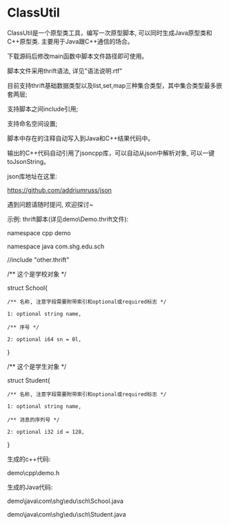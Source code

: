 # ClassUtil
ClassUtil是一个原型类工具，编写一次原型脚本, 可以同时生成Java原型类和C++原型类. 主要用于Java跟C++通信的场合。

下载源码后修改main函数中脚本文件路径即可使用。


脚本文件采用thrift语法, 详见"语法说明.rtf"


目前支持thrift基础数据类型以及list,set,map三种集合类型，其中集合类型最多嵌套两层; 

支持脚本之间include引用; 

支持命名空间设置;

脚本中存在的注释自动写入到Java和C++结果代码中。



输出的C++代码自动引用了jsoncpp库，可以自动从json中解析对象, 可以一键toJsonString。 

json库地址在这里: 

https://github.com/addriumruss/json



遇到问题请随时提问, 欢迎探讨~



示例:
thrift脚本(详见demo\Demo.thrift文件): 

namespace cpp demo

namespace java com.shg.edu.sch

//include "other.thrift"

/** 这个是学校对象 */

struct School{

    /** 名称, 注意字段需要附带索引和optional或required标志 */
    
	1: optional string name, 
	
	/** 序号 */
	
	2: optional i64 sn = 0l, 
	
}

/** 这个是学生对象 */

struct Student{

    /** 名称, 注意字段需要附带索引和optional或required标志 */
    
	1: optional string name, 
	
	/** 消息的序列号 */
	
	2: optional i32 id = 128, 
	
}


生成的c++代码:

demo\cpp\demo.h


生成的Java代码:

demo\java\com\shg\edu\sch\School.java

demo\java\com\shg\edu\sch\Student.java



